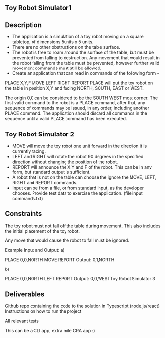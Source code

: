 ## Toy Robot Simulator1

## Description

- The application is a simulation of a toy robot moving on a square tabletop,
  of dimensions 5units x 5 units.
- There are no other obstructions on the table surface.
- The robot is free to roam around the surface of the table, but must be prevented from falling to destruction. Any movement that would result in the robot falling from the table must be prevented, however further valid movement commands must still be allowed.
- Create an application that can read in commands of the following form -

PLACE X,Y,F
MOVE
LEFT
RIGHT
REPORT
PLACE will put the toy robot on the table in position X,Y and facing
NORTH, SOUTH, EAST or WEST.

The origin 0,0 can be considered to be the SOUTH WEST most corner.
The first valid command to the robot is a PLACE command, after that, any
sequence of commands may be issued, in any order, including another PLACE
command. The application should discard all commands in the sequence until a valid PLACE
command has been executed.

## Toy Robot Simulator 2

- MOVE will move the toy robot one unit forward in the direction it is
  currently facing.
- LEFT and RIGHT will rotate the robot 90 degrees in the specified direction
  without changing the position of the robot.
- REPORT will announce the X,Y and F of the robot. This can be in any form,
  but standard output is sufficient.
- A robot that is not on the table can choose the ignore the MOVE, LEFT,
  RIGHT and REPORT commands.
- Input can be from a file, or from standard input, as the developer chooses.
  Provide test data to exercise the application. (file input commands.txt)

## Constraints

The toy robot must not fall off the table during movement. This also includes
the initial placement of the toy robot.

Any move that would cause the robot to fall must be ignored.

Example Input and Output:
a)

PLACE 0,0,NORTH
MOVE
REPORT
Output: 0,1,NORTH

b)

PLACE 0,0,NORTH
LEFT
REPORT
Output: 0,0,WESTToy Robot Simulator 3

## Deliverables

Github repo containing the code to the solution in Typescript (node.js/react)
Instructions on how to run the project

All relevant tests

This can be a CLI app, extra mile CRA app :)
